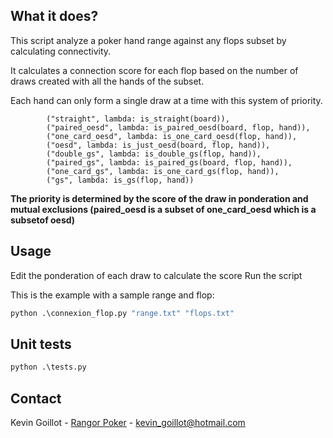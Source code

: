 ## What it does?
This script analyze a poker hand range against any flops subset by calculating connectivity.

It calculates a connection score for each flop based on the number of draws created with all the hands of the subset.

Each hand can only form a single draw at a time with this system of priority.
```
        ("straight", lambda: is_straight(board)),
        ("paired_oesd", lambda: is_paired_oesd(board, flop, hand)),
        ("one_card_oesd", lambda: is_one_card_oesd(flop, hand)),
        ("oesd", lambda: is_just_oesd(board, flop, hand)),
        ("double_gs", lambda: is_double_gs(flop, hand)),
        ("paired_gs", lambda: is_paired_gs(board, flop, hand)),
        ("one_card_gs", lambda: is_one_card_gs(flop, hand)),
        ("gs", lambda: is_gs(flop, hand))
```

**The priority is determined by the score of the draw in ponderation and mutual exclusions
(paired_oesd is a subset of one_card_oesd which is a subsetof oesd)**

## Usage

Edit the ponderation of each draw to calculate the score
Run the script

This is the example with a sample range and flop:
```python
python .\connexion_flop.py "range.txt" "flops.txt"
```

## Unit tests

```python
python .\tests.py    
```

<!-- CONTACT -->
## Contact

Kevin Goillot - [Rangor Poker](https://rangor.poker/) - kevin_goillot@hotmail.com
